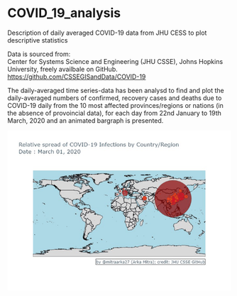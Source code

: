 # COVID_19_analysis
Description of daily averaged COVID-19 data from JHU CESS to plot descriptive statistics

Data is sourced from:  
Center for Systems Science and Engineering (JHU CSSE), Johns Hopkins University, freely availbale on GitHub.
https://github.com/CSSEGISandData/COVID-19

The daily-averaged time series-data has been analysd to find and plot the daily-averaged numbers of confirmed, recovery cases and deaths due to COVID-19 daily from the 10 most affected provinces/regions or nations (in the absence of provoincial data), for each day from 22nd January to 19th March, 2020 and an animated bargraph is presented.

![alt-text](https://github.com/mitraarka27/COVID_19_analysis/blob/master/COVID19_global_spread_ts.gif)





